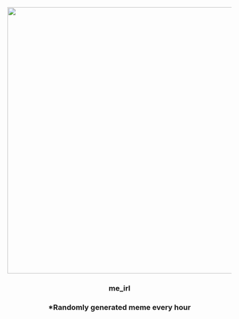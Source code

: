 <p align="center">
        <img src="https://i.redd.it/i1pwjqmsb4r81.jpg" width="600" height="600">
        </p>
        <h3 align="center">me_irl</h3>
        <h3 align="center">*Randomly generated meme every hour</h3>
    